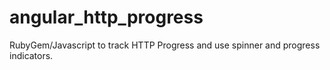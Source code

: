 angular_http_progress
=====================

RubyGem/Javascript to track HTTP Progress and use spinner and progress indicators.
